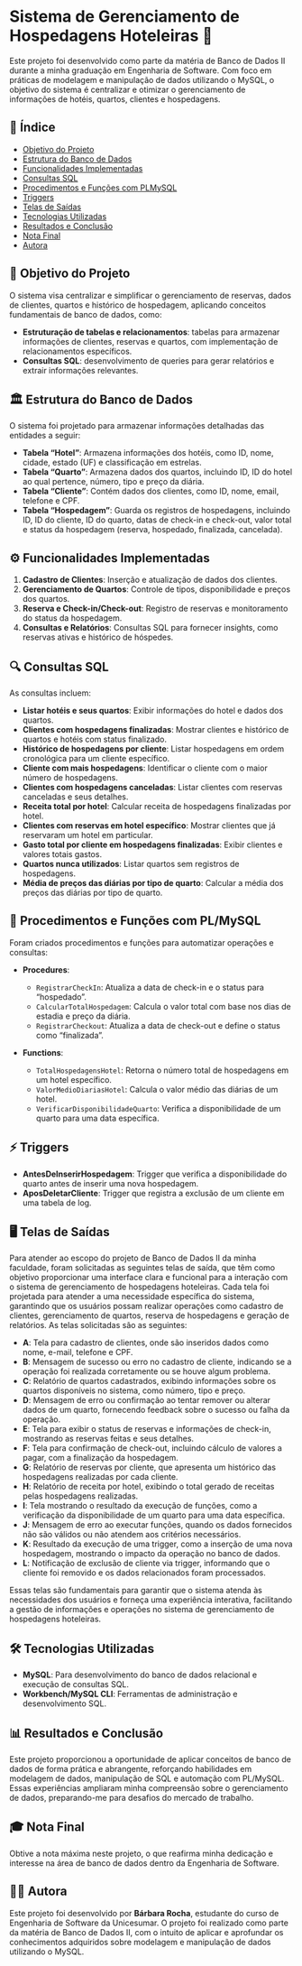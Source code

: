 # Sistema de Gerenciamento de Hospedagens Hoteleiras 🏨

Este projeto foi desenvolvido como parte da matéria de Banco de Dados II durante a minha graduação em Engenharia de Software. Com foco em práticas de modelagem e manipulação de dados utilizando o MySQL, o objetivo do sistema é centralizar e otimizar o gerenciamento de informações de hotéis, quartos, clientes e hospedagens.

## 📑 Índice

- [Objetivo do Projeto](#objetivo-do-projeto)
- [Estrutura do Banco de Dados](#estrutura-do-banco-de-dados)
- [Funcionalidades Implementadas](#funcionalidades-implementadas)
- [Consultas SQL](#consultas-sql)
- [Procedimentos e Funções com PLMySQL](#procedimentos-e-funções-com-plmysql)
- [Triggers](#triggers)
- [Telas de Saídas](#telas-de-saídas)
- [Tecnologias Utilizadas](#tecnologias-utilizadas)
- [Resultados e Conclusão](#resultados-e-conclusão)
- [Nota Final](#nota-final)
- [Autora](#autora)

## <a name="objetivo-do-projeto"></a> 🎯 Objetivo do Projeto

O sistema visa centralizar e simplificar o gerenciamento de reservas, dados de clientes, quartos e histórico de hospedagem, aplicando conceitos fundamentais de banco de dados, como:
- **Estruturação de tabelas e relacionamentos**: tabelas para armazenar informações de clientes, reservas e quartos, com implementação de relacionamentos específicos.
- **Consultas SQL**: desenvolvimento de queries para gerar relatórios e extrair informações relevantes.

## <a name="estrutura-do-banco-de-dados"></a> 🏛️ Estrutura do Banco de Dados

O sistema foi projetado para armazenar informações detalhadas das entidades a seguir:

- **Tabela “Hotel”**: Armazena informações dos hotéis, como ID, nome, cidade, estado (UF) e classificação em estrelas.
- **Tabela “Quarto”**: Armazena dados dos quartos, incluindo ID, ID do hotel ao qual pertence, número, tipo e preço da diária.
- **Tabela “Cliente”**: Contém dados dos clientes, como ID, nome, email, telefone e CPF.
- **Tabela “Hospedagem”**: Guarda os registros de hospedagens, incluindo ID, ID do cliente, ID do quarto, datas de check-in e check-out, valor total e status da hospedagem (reserva, hospedado, finalizada, cancelada).

## <a name="funcionalidades-implementadas"></a> ⚙️ Funcionalidades Implementadas

1. **Cadastro de Clientes**: Inserção e atualização de dados dos clientes.
2. **Gerenciamento de Quartos**: Controle de tipos, disponibilidade e preços dos quartos.
3. **Reserva e Check-in/Check-out**: Registro de reservas e monitoramento do status da hospedagem.
4. **Consultas e Relatórios**: Consultas SQL para fornecer insights, como reservas ativas e histórico de hóspedes.

## <a name="consultas-sql"></a> 🔍 Consultas SQL

As consultas incluem:
- **Listar hotéis e seus quartos**: Exibir informações do hotel e dados dos quartos.
- **Clientes com hospedagens finalizadas**: Mostrar clientes e histórico de quartos e hotéis com status finalizado.
- **Histórico de hospedagens por cliente**: Listar hospedagens em ordem cronológica para um cliente específico.
- **Cliente com mais hospedagens**: Identificar o cliente com o maior número de hospedagens.
- **Clientes com hospedagens canceladas**: Listar clientes com reservas canceladas e seus detalhes.
- **Receita total por hotel**: Calcular receita de hospedagens finalizadas por hotel.
- **Clientes com reservas em hotel específico**: Mostrar clientes que já reservaram um hotel em particular.
- **Gasto total por cliente em hospedagens finalizadas**: Exibir clientes e valores totais gastos.
- **Quartos nunca utilizados**: Listar quartos sem registros de hospedagens.
- **Média de preços das diárias por tipo de quarto**: Calcular a média dos preços das diárias por tipo de quarto.

## <a name="procedimentos-e-funções-com-plmysql"></a> 🔧 Procedimentos e Funções com PL/MySQL

Foram criados procedimentos e funções para automatizar operações e consultas:

- **Procedures**:
  - `RegistrarCheckIn`: Atualiza a data de check-in e o status para “hospedado”.
  - `CalcularTotalHospedagem`: Calcula o valor total com base nos dias de estadia e preço da diária.
  - `RegistrarCheckout`: Atualiza a data de check-out e define o status como “finalizada”.
  
- **Functions**:
  - `TotalHospedagensHotel`: Retorna o número total de hospedagens em um hotel específico.
  - `ValorMedioDiariasHotel`: Calcula o valor médio das diárias de um hotel.
  - `VerificarDisponibilidadeQuarto`: Verifica a disponibilidade de um quarto para uma data específica.

## <a name="triggers"></a> ⚡ Triggers

- **AntesDeInserirHospedagem**: Trigger que verifica a disponibilidade do quarto antes de inserir uma nova hospedagem.
- **AposDeletarCliente**: Trigger que registra a exclusão de um cliente em uma tabela de log.

## <a name="telas-de-saídas"></a>  🖥️ Telas de Saídas

Para atender ao escopo do projeto de Banco de Dados II da minha faculdade, foram solicitadas as seguintes telas de saída, que têm como objetivo proporcionar uma interface clara e funcional para a interação com o sistema de gerenciamento de hospedagens hoteleiras. Cada tela foi projetada para atender a uma necessidade específica do sistema, garantindo que os usuários possam realizar operações como cadastro de clientes, gerenciamento de quartos, reserva de hospedagens e geração de relatórios. As telas solicitadas são as seguintes:

- **A**: Tela para cadastro de clientes, onde são inseridos dados como nome, e-mail, telefone e CPF.
- **B**: Mensagem de sucesso ou erro no cadastro de cliente, indicando se a operação foi realizada corretamente ou se houve algum problema.
- **C**: Relatório de quartos cadastrados, exibindo informações sobre os quartos disponíveis no sistema, como número, tipo e preço.
- **D**: Mensagem de erro ou confirmação ao tentar remover ou alterar dados de um quarto, fornecendo feedback sobre o sucesso ou falha da operação.
- **E**: Tela para exibir o status de reservas e informações de check-in, mostrando as reservas feitas e seus detalhes.
- **F**: Tela para confirmação de check-out, incluindo cálculo de valores a pagar, com a finalização da hospedagem.
- **G**: Relatório de reservas por cliente, que apresenta um histórico das hospedagens realizadas por cada cliente.
- **H**: Relatório de receita por hotel, exibindo o total gerado de receitas pelas hospedagens realizadas.
- **I**: Tela mostrando o resultado da execução de funções, como a verificação da disponibilidade de um quarto para uma data específica.
- **J**: Mensagem de erro ao executar funções, quando os dados fornecidos não são válidos ou não atendem aos critérios necessários.
- **K**: Resultado da execução de uma trigger, como a inserção de uma nova hospedagem, mostrando o impacto da operação no banco de dados.
- **L**: Notificação de exclusão de cliente via trigger, informando que o cliente foi removido e os dados relacionados foram processados.

Essas telas são fundamentais para garantir que o sistema atenda às necessidades dos usuários e forneça uma experiência interativa, facilitando a gestão de informações e operações no sistema de gerenciamento de hospedagens hoteleiras.

## <a name="tecnologias-utilizadas"></a> 🛠️ Tecnologias Utilizadas

- **MySQL**: Para desenvolvimento do banco de dados relacional e execução de consultas SQL.
- **Workbench/MySQL CLI**: Ferramentas de administração e desenvolvimento SQL.

## <a name="resultados-e-conclusão"></a> 📊 Resultados e Conclusão

Este projeto proporcionou a oportunidade de aplicar conceitos de banco de dados de forma prática e abrangente, reforçando habilidades em modelagem de dados, manipulação de SQL e automação com PL/MySQL. Essas experiências ampliaram minha compreensão sobre o gerenciamento de dados, preparando-me para desafios do mercado de trabalho.

## <a name="nota-final"></a> 🎓 Nota Final

Obtive a nota máxima neste projeto, o que reafirma minha dedicação e interesse na área de banco de dados dentro da Engenharia de Software.

## <a name="autora"></a> 👩‍💻 Autora

Este projeto foi desenvolvido por **Bárbara Rocha**, estudante do curso de Engenharia de Software da Unicesumar. O projeto foi realizado como parte da matéria de Banco de Dados II, com o intuito de aplicar e aprofundar os conhecimentos adquiridos sobre modelagem e manipulação de dados utilizando o MySQL.
